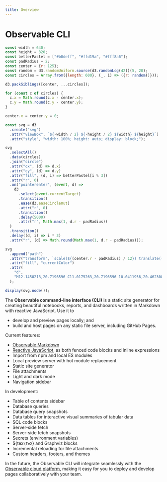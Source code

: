 ```yaml
---
title: Overview
---
```


# Observable CLI

```js
const width = 640;
const height = 320;
const betterPastel = ["#b0deff", "#ffd19a", "#fff8a6"];
const padRadius = 2;
const center = {r: 125};
const random = d3.randomUniform.source(d3.randomLcg(42))(5, 20);
const circles = Array.from({length: 600}, (_, i) => ({r: random()}));

d3.packSiblings([center, ...circles]);

for (const c of circles) {
  c.x = Math.round(c.x - center.x);
  c.y = Math.round(c.y - center.y);
}

center.x = center.y = 0;

const svg = d3
  .create("svg")
  .attr("viewBox", `${-width / 2} ${-height / 2} ${width} ${height}`)
  .attr("style", "width: 100%; height: auto; display: block;");

svg
  .selectAll()
  .data(circles)
  .join("circle")
  .attr("cx", (d) => d.x)
  .attr("cy", (d) => d.y)
  .attr("fill", (d, i) => betterPastel[i % 3])
  .attr("r", 0)
  .on("pointerenter", (event, d) =>
    d3
      .select(event.currentTarget)
      .transition()
      .ease(d3.easeCircleOut)
      .attr("r", 0)
      .transition()
      .delay(5000)
      .attr("r", Math.max(1, d.r - padRadius))
  )
  .transition()
  .delay((d, i) => i * 3)
  .attr("r", (d) => Math.round(Math.max(1, d.r - padRadius)));

svg
  .append("path")
  .attr("transform", `scale(${(center.r - padRadius) / 12}) translate(-12,-12)`)
  .attr("fill", "currentColor")
  .attr(
    "d",
    "M12.1450213,20.7196596 C11.0175263,20.7196596 10.0411956,20.4623004 9.216,19.9475745 C8.39080438,19.4328485 7.75761923,18.7343023 7.31642553,17.8519149 C6.87523184,16.9695275 6.55251166,16.0340475 6.34825532,15.0454468 C6.14399898,14.0568461 6.04187234,12.990644 6.04187234,11.8468085 C6.04187234,10.9971021 6.09497819,10.1841741 6.20119149,9.408 C6.30740479,8.63182591 6.50348793,7.84340826 6.78944681,7.0427234 C7.07540569,6.24203855 7.44306158,5.54757741 7.89242553,4.95931915 C8.34178948,4.37106089 8.93003892,3.89310822 9.65719149,3.52544681 C10.3843441,3.1577854 11.2136124,2.97395745 12.1450213,2.97395745 C13.2725163,2.97395745 14.2488469,3.23131658 15.0740426,3.74604255 C15.8992382,4.26076853 16.5324233,4.95931474 16.973617,5.84170213 C17.4148107,6.72408952 17.7375309,7.65956953 17.9417872,8.64817021 C18.1460436,9.6367709 18.2481702,10.702973 18.2481702,11.8468085 C18.2481702,12.6965149 18.1950644,13.5094429 18.0888511,14.285617 C17.9826378,15.0617911 17.7824696,15.8502088 17.4883404,16.6508936 C17.1942113,17.4515785 16.8265554,18.1460396 16.3853617,18.7342979 C15.944168,19.3225561 15.3600036,19.8005088 14.6328511,20.1681702 C13.9056985,20.5358316 13.0764302,20.7196596 12.1450213,20.7196596 Z M14.245196,13.9469832 C14.8285807,13.3635984 15.1202688,12.6635472 15.1202688,11.8468085 C15.1202688,11.0300698 14.8358729,10.3300186 14.2670728,9.74663382 C13.6982726,9.16324904 12.9909292,8.87156103 12.1450213,8.87156103 C11.2991134,8.87156103 10.5917699,9.16324904 10.0229698,9.74663382 C9.45416961,10.3300186 9.1697738,11.0300698 9.1697738,11.8468085 C9.1697738,12.6635472 9.45416961,13.3635984 10.0229698,13.9469832 C10.5917699,14.530368 11.2991134,14.822056 12.1450213,14.822056 C12.9909292,14.822056 13.6909804,14.530368 14.245196,13.9469832 Z M12,24 C18.627417,24 24,18.627417 24,12 C24,5.372583 18.627417,0 12,0 C5.372583,0 0,5.372583 0,12 C0,18.627417 5.372583,24 12,24 Z"
  );

display(svg.node());
```

The **Observable command-line interface (CLI)** is a static site generator for creating beautiful notebooks, reports, and dashboards written in Markdown with reactive JavaScript. Use it to

- develop and preview pages locally; and
- build and host pages on any static file server, including GitHub Pages.

Current features:

- [Observable Markdown](./markdown)
- [Reactive JavaScript](./javascript), as both fenced code blocks and inline expressions
- Import from npm and local ES modules
- Local preview server with hot module replacement
- Static site generator
- File attachments
- Light and dark mode
- Navigation sidebar

In development:

- Table of contents sidebar
- Database queries
- Database query snapshots
- Data tables for interactive visual summaries of tabular data
- SQL code blocks
- Server-side fetch
- Server-side fetch snapshots
- Secrets (environment variables)
- ${tex`\TeX`} and Graphviz blocks
- Incremental reloading for file attachments
- Custom headers, footers, and themes

In the future, the Observable CLI will integrate seamlessly with the [Observable cloud platform](https://observablehq.com), making it easy for you to deploy and develop pages collaboratively with your team.
